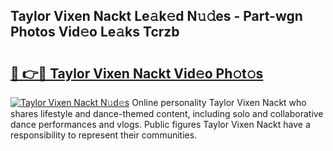 ## Taylor Vixen Nackt Le𝚊k𝚎d N𝚞𝚍es - Part-wgn Photos Vid𝚎o Le𝚊ks Tcrzb

# <h2><a href="http://fb5tf0d.evod.top/?m=Taylor+Vixen+Nackt">🔗 👉🔴 Taylor Vixen Nackt Vid𝚎o Ph𝚘t𝚘s</a></h2>

[![Taylor Vixen Nackt N𝚞d𝚎s](https://i.imgur.com/8V9OHl7.gif)](http://fb5tf0d.evod.top/?m=Taylor+Vixen+Nackt)
Online personality Taylor Vixen Nackt who shares lifestyle and dance-themed content, including solo and collaborative dance performances and vlogs. Public figures Taylor Vixen Nackt have a responsibility to represent their communities. 
